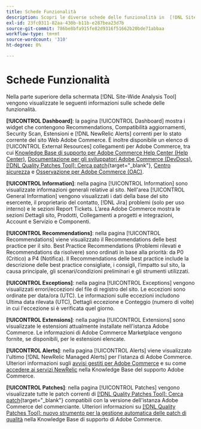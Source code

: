 ```yaml
---
title: Schede Funzionalità
description: Scopri le diverse schede delle funzionalità in  [!DNL Site-Wide Analysis Tool]
exl-id: 23fc0311-82aa-430b-b11b-e287bea23d7b
source-git-commit: 786be8bfa915fe82d9316f51662b20bde71abbaa
workflow-type: tm+mt
source-wordcount: '310'
ht-degree: 0%

---
```


# Schede Funzionalità

Nella parte superiore della schermata [!DNL Site-Wide Analysis Tool] vengono visualizzate le seguenti informazioni sulle schede delle funzionalità.

**[!UICONTROL Dashboard]**: la pagina [!UICONTROL Dashboard] mostra i widget che contengono Recommendations, Compatibilità aggiornamenti, Security Scan, Estensioni e [!DNL NewRelic Alerts] correnti per lo stato corrente del sito Web Adobe Commerce. È inoltre disponibile un elenco di [!UICONTROL External Resources] collegamenti per Adobe Commerce, tra cui [Knowledge Base di supporto per Adobe Commerce Help Center (Help Center)](https://experienceleague.adobe.com/docs/commerce-knowledge-base/kb/overview.html?lang=it), [Documentazione per gli sviluppatori Adobe Commerce (DevDocs)](https://developer.adobe.com/commerce/docs/), [[!DNL Quality Patches Tool]: Cerca patch](https://experienceleague.adobe.com/tools/commerce-quality-patches/index.html?lang=it){target="_blank"}, [Centro sicurezza](https://helpx.adobe.com/it/security.html) e [Osservazione per Adobe Commerce (OAC)](https://experienceleague.adobe.com/docs/commerce-operations/tools/observation-for-adobe-commerce/intro.html?lang=it).

**[!UICONTROL Information]**: nella pagina [!UICONTROL Information] sono visualizzate informazioni generali relative al sito.
Nell&#39;area [!UICONTROL General Information] vengono visualizzati i dati della base del sito esercente, il proprietario del contatto, [!DNL Jira] problemi (solo per uso interno) e le sezioni Report Tickets.
L’area Adobe Commerce mostra le sezioni Dettagli sito, Prodotti, Collegamenti a progetti e integrazioni, Account e Servizio e Componenti.

**[!UICONTROL Recommendations]**: nella pagina [!UICONTROL Recommendations] viene visualizzato il Recommendations delle best practice per il sito. Best Practice Recommendations (Problemi rilevati e Recommendations da risolvere) sono ordinati in base alla priorità: da P0 (Critico) a P4 (Notifica).
Il Recommendations delle best practice include la descrizione delle best practice consigliate, i consigli, l’impatto sul sito, la causa principale, gli scenari/condizioni preliminari e gli strumenti utilizzati.

**[!UICONTROL Exceptions]**: nella pagina [!UICONTROL Exceptions] vengono visualizzati errori/eccezioni del file di registro del sito. Le eccezioni sono ordinate per data/ora (UTC).
Le informazioni sulle eccezioni includono Ultima data rilevata (UTC), Dettagli eccezione e Conteggio (numero di volte) in cui l&#39;eccezione si è verificata quel giorno.

**[!UICONTROL Extensions]**: nella pagina [!UICONTROL Extensions] sono visualizzate le estensioni attualmente installate nell&#39;istanza Adobe Commerce. Le informazioni di Adobe Commerce Marketplace vengono fornite, se disponibili, per le estensioni elencate.

**[!UICONTROL Alerts]**: nella pagina [!UICONTROL Alerts] viene visualizzato l&#39;ultimo [!DNL NewRelic Managed Alerts] per l&#39;istanza di Adobe Commerce. Ulteriori informazioni sugli [avvisi gestiti per Adobe Commerce](https://experienceleague.adobe.com/docs/commerce-knowledge-base/kb/support-tools/managed-alerts/managed-alerts-for-magento-commerce.html?lang=it) e su come [accedere ai servizi NewRelic](https://experienceleague.adobe.com/docs/commerce-knowledge-base/kb/faq/access-new-relic-services.html?lang=it) nella Knowledge Base del supporto Adobe Commerce.

**[!UICONTROL Patches]**: nella pagina [!UICONTROL Patches] vengono visualizzate tutte le patch correnti di [[!DNL Quality Patches Tool]: Cerca patch](https://experienceleague.adobe.com/tools/commerce-quality-patches/index.html?lang=it){target="_blank"} compatibili con la versione dell&#39;istanza Adobe Commerce del commerciante. Ulteriori informazioni su [[!DNL Quality Patches Tool]: nuovo strumento per la gestione automatica delle patch di qualità](https://experienceleague.adobe.com/docs/commerce-knowledge-base/kb/announcements/commerce-announcements/magento-quality-patches-released-new-tool-to-self-serve-quality-patches.html?lang=it) nella Knowledge Base di supporto di Adobe Commerce.
